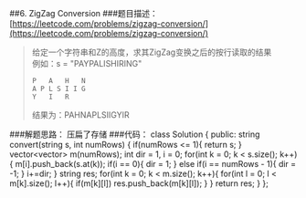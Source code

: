 ##6. ZigZag Conversion
###题目描述：[https://leetcode.com/problems/zigzag-conversion/](https://leetcode.com/problems/zigzag-conversion/)
> 给定一个字符串和Z的高度，求其ZigZag变换之后的按行读取的结果    
> 例如：s = "PAYPALISHIRING"
> 
>     P   A   H   N
>     A P L S I I G
>     Y   I   R
> 结果为：PAHNAPLSIIGYIR

###解题思路：
压扁了存储
###代码：
	class Solution {
	public:
	    string convert(string s, int numRows) {
	        if(numRows <= 1){
	            return s;
	        }
	        vector<vector<char>> m(numRows);
	        int dir = 1, i = 0;
	        for(int k = 0; k < s.size(); k++){
	            m[i].push_back(s.at(k));
	            if(i == 0){
	                dir = 1;
	            }
	            else if(i == numRows - 1){
	                dir = -1;
	            }
	            i+=dir;
	        }
	        string res;
	        for(int k = 0; k < m.size(); k++){
	            for(int l = 0; l < m[k].size(); l++){
	                if(m[k][l])
	                    res.push_back(m[k][l]);
	            }
	        }
	        return res;
	    }
	};    